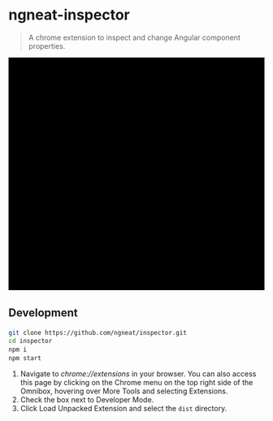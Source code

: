 # ngneat-inspector

> A chrome extension to inspect and change Angular component properties.

![Demo of ngneat inspector](./demo-ngneat-inspector.gif)

## Development

```bash
git clone https://github.com/ngneat/inspector.git
cd inspector
npm i
npm start
```

1. Navigate to _chrome://extensions_ in your browser. You can also access this page by clicking on the Chrome menu on the top right side of the Omnibox, hovering over More Tools and selecting Extensions.
2. Check the box next to Developer Mode.
3. Click Load Unpacked Extension and select the `dist` directory.

